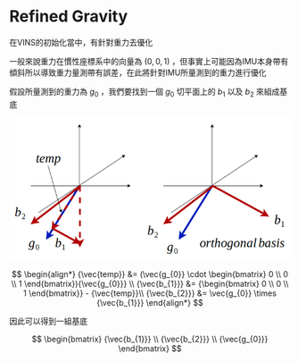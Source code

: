 # Refined Gravity 
在VINS的初始化當中，有針對重力去優化

一般來說重力在慣性座標系中的向量為 ${(0, 0, 1)}$ ，但事實上可能因為IMU本身帶有傾斜所以導致重力量測帶有誤差，在此將針對IMU所量測到的重力進行優化

假設所量測到的重力為 $g_{0}$ ，我們要找到一個 $g_{0}$ 切平面上的 $b_{1}$ 以及 $b_{2}$ 來組成基底

![Alt text](../image/refine_gravity.png)

$$
\begin{align*}
{\vec{temp}} &= (\vec{g_{0}} \cdot \begin{bmatrix} 0 \\ 0 \\ 1 \end{bmatrix}){\vec{g_{0}}}  \\
{\vec{b_{1}}} &= {\begin{bmatrix} 0 \\ 0 \\ 1 \end{bmatrix}} - {\vec{temp}}\\ 
{\vec{b_{2}}} &= \vec{g_{0}} \times {\vec{b_{1}}}
\end{align*}
$$

因此可以得到一組基底

$$
\begin{bmatrix} {\vec{b_{1}}} \\ {\vec{b_{2}}} \\ {\vec{g_{0}}}  \end{bmatrix}
$$

